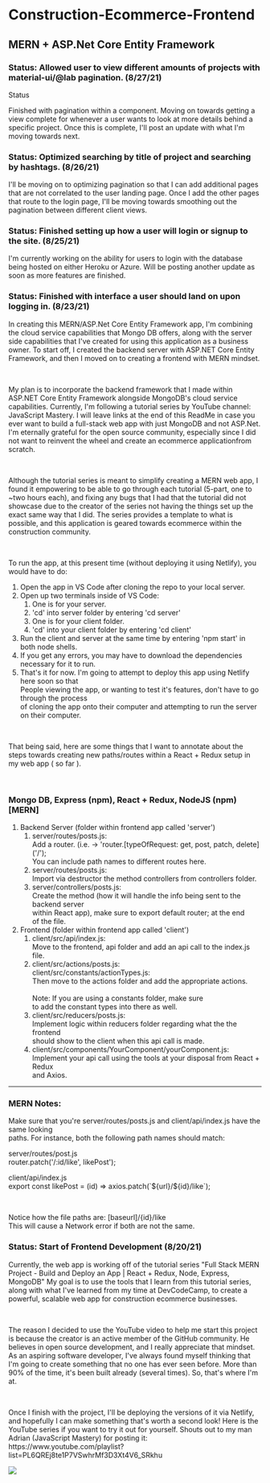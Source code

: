 # Construction-Ecommerce-Frontend

<h2>MERN + ASP.Net Core Entity Framework</h2>

<h3>Status: Allowed user to view different amounts of projects with material-ui/@lab pagination. (8/27/21) </h3>Status
<p>
Finished with pagination within a component. Moving on towards getting a view complete
for whenever a user wants to look at more details behind a specific project. Once this is complete,
I'll post an update with what I'm moving towards next.
</p>

<h3>Status: Optimized searching by title of project and searching by hashtags. (8/26/21)</h3>
<p>
I'll be moving on to optimizing pagination so that I can add additional pages that 
are not correlated to the user landing page. Once I add the other pages that route 
to the login page, I'll be moving towards smoothing out the pagination between different
client views.
</p>
<h3>Status: Finished setting up how a user will login or signup to the site. (8/25/21)</h3>
<p>
I'm currently working on the ability for users to login with the database being hosted on 
either Heroku or Azure. Will be posting another update as soon as more features are 
finished.
</p>

<h3>Status: Finished with interface a user should land on upon logging in. (8/23/21)</h3>
<p>
In creating this MERN/ASP.Net Core Entity Framework app, I'm combining the cloud service 
capabilities that Mongo DB offers, along with the server side capabilities that I've created for 
using this application as a business owner. To start off, I created the backend server with 
ASP.NET Core Entity Framework, and then I moved on to creating a frontend with MERN mindset.
</p>

<br>

<p>
My plan is to incorporate the backend framework that I made within ASP.NET Core Entity Framework 
alongside MongoDB's cloud service capabilities. Currently, I'm following a tutorial series 
by YouTube channel: JavaScript Mastery. I will leave links at the end of this ReadMe in case 
you ever want to build a full-stack web app with just MongoDB and not ASP.Net. I'm eternally 
grateful for the open source community, especially since I did not want to reinvent the wheel 
and create an ecommerce applicationfrom scratch.
</p>

<br>

<p>
Although the tutorial series is meant to simplify creating a MERN web app, I found it empowering 
to be able to go through each tutorial (5-part, one to ~two hours each), and fixing any bugs 
that I had that the tutorial did not showcase due to the creator of the series not having the 
things set up the exact same way that I did. The series provides a template to what is possible, 
and this application is geared towards ecommerce within the construction community.
</p>

<br>

To run the app, at this present time (without deploying it using Netlify), you would have to do:
<p>
    <ol>
        <li>Open the app in VS Code after cloning the repo to your local server.</li>
        <li>
            Open up two terminals inside of VS Code:<br>
            <ol>
                <li>One is for your server.</li>
                <li>'cd' into server folder by entering 'cd server'</li>
                <li>One is for your client folder.</li>
                <li>'cd' into your client folder by entering 'cd client'</li>
            </ol>
        </li>
        <li>Run the client and server at the same time by entering 'npm start' in both node shells.</li>
        <li>If you get any errors, you may have to download the dependencies necessary for it to run.</li>
        <li>
            That's it for now. I'm going to attempt to deploy this app using Netlify here soon so that<br>
            People viewing the app, or wanting to test it's features, don't have to go through the process<br>
            of cloning the app onto their computer and attempting to run the server on their computer.
        </li>
    </ol>
</p>

<br>

<p>
That being said, here are some things that I want to annotate about the steps towards creating new
paths/routes within a React + Redux setup in my web app ( so far ). 
<p>

<br>

<h3>Mongo DB, Express (npm), React + Redux, NodeJS (npm) [MERN]</h3>
<ol>
    <li>
        Backend Server (folder within frontend app called 'server')<br>
        <ol>
            <li>
                server/routes/posts.js: <br>
                Add a router. (i.e. -> 'router.[typeOfRequest: get, post, patch, delete]('/');<br> 
                You can include path names to different routes here.
            </li>
            <li>
                server/routes/posts.js: <br>
                Import via destructor the method controllers from controllers folder.
            </li>
            <li>
                server/controllers/posts.js: <br>
                Create the method (how it will handle the info being sent to the backend server <br>
                within React app), make sure to <bold>export default router;</bold> at the end <br>
                of the file.
            </li>
        </ol>
    </li>
    <li>
        Frontend (folder within frontend app called 'client')<br>
        <ol>
            <li>
                client/src/api/index.js:<br>
                Move to the frontend, api folder and add an api call to the index.js file.
            </li>
            <li>
                client/src/actions/posts.js:<br>
                client/src/constants/actionTypes.js:<br>
                Then move to the actions folder and add the appropriate actions. <br><br>
                <bold>Note: </bold>If you are using a constants folder, make sure <br>
                to add the constant types into there as well.
            </li>
            <li>
                client/src/reducers/posts.js:<br>
                Implement logic within reducers folder regarding what the the frontend <br>
                should show to the client when this api call is made. <br>
            </li>
            <li>
                client/src/components/YourComponent/yourComponent.js:<br>
                Implement your api call using the tools at your disposal from React + Redux <br>
                and Axios.
            </li>
        </ol>
    </li>
</ol>

<hr>

<h3>MERN Notes:</h3>
<p>
Make sure that you're server/routes/posts.js and client/api/index.js have the same looking <br>
paths. For instance, both the following path names should match: 
<p>

<p>
server/routes/post.js<br>
router.patch('/:id/like', likePost');
</p>

<p>
client/api/index.js<br>
export const likePost = (id) => axios.patch(`${url}/${id}/like`);
</p>

<br>

<p>
Notice how the file paths are: [baseurl]/{id}/like<br>
This will cause a Network error if both are not the same.
</p>

<h3>Status: Start of Frontend Development (8/20/21) </h3>
<p>Currently, the web app is working off of the tutorial series "Full Stack MERN Project - Build and Deploy an App | React + Redux, Node, Express, MongoDB" My 
  goal is to use the tools that I learn from this tutorial series, along with what I've learned from my time at DevCodeCamp, to create a powerful, scalable 
  web app for construction ecommerce businesses.
</p>
<br>
<p>The reason I decided to use the YouTube video to help me start this project is because the creator is an active member of the GitHub community. He believes 
  in open source development, and I really appreciate that mindset. As an aspiring software developer, I've always found myself thinking that I'm going to
  create something that no one has ever seen before. More than 90% of the time, it's been built already (several times). So, that's where I'm at.
</p>
<br>
<p>Once I finish with the project, I'll be deploying the versions of it via Netlify, and hopefully I can make something that's worth a second look! Here is the
  YouTube series if you want to try it out for yourself. Shouts out to my man Adrian (JavaScript Mastery) for posting it: <br> 
  https://www.youtube.com/playlist?list=PL6QREj8te1P7VSwhrMf3D3Xt4V6_SRkhu <br>
</p>
<img src="https://user-images.githubusercontent.com/62074841/130332942-466ef0b8-0a79-4be8-be9f-ab34eb1a9252.png" />
